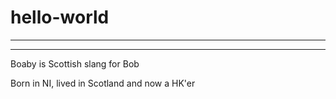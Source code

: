 # hello-world
___________________
-------------------

Boaby is Scottish slang for Bob

Born in NI, lived in Scotland and now a HK'er
